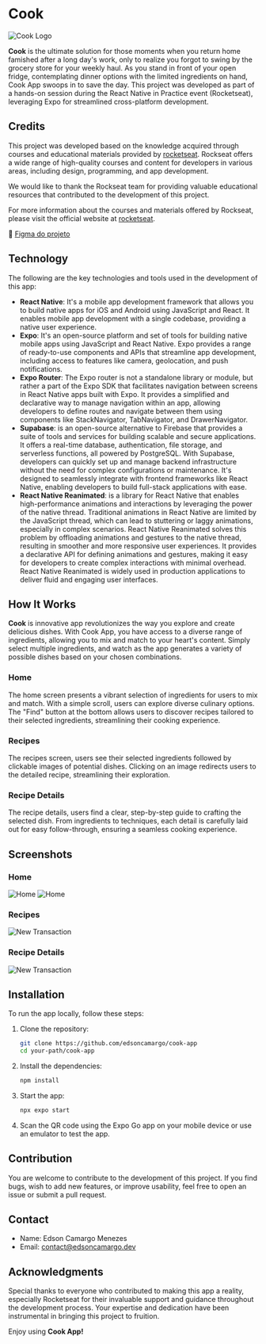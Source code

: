 # Cook

![Cook Logo](./assets/images/icon.png)

**Cook** is the ultimate solution for those moments when you return home famished after a long day's work, only to realize you forgot to swing by the grocery store for your weekly haul. As you stand in front of your open fridge, contemplating dinner options with the limited ingredients on hand, Cook App swoops in to save the day. This project was developed as part of a hands-on session during the React Native in Practice event (Rocketseat), leveraging Expo for streamlined cross-platform development.

## Credits

This project was developed based on the knowledge acquired through courses and educational materials provided by [rocketseat](https://www.rocketseat.com.br). Rockseat offers a wide range of high-quality courses and content for developers in various areas, including design, programming, and app development.

We would like to thank the Rockseat team for providing valuable educational resources that contributed to the development of this project.

For more information about the courses and materials offered by Rockseat, please visit the official website at [rocketseat](https://www.rocketseat.com.br).

🎨 [Figma do projeto](https://www.figma.com/community/file/1346604268107725445)

## Technology

The following are the key technologies and tools used in the development of this app:

- **React Native**: It's a mobile app development framework that allows you to build native apps for iOS and Android using JavaScript and React. It enables mobile app development with a single codebase, providing a native user experience.
- **Expo**: It's an open-source platform and set of tools for building native mobile apps using JavaScript and React Native. Expo provides a range of ready-to-use components and APIs that streamline app development, including access to features like camera, geolocation, and push notifications.
- **Expo Router**: The Expo router is not a standalone library or module, but rather a part of the Expo SDK that facilitates navigation between screens in React Native apps built with Expo. It provides a simplified and declarative way to manage navigation within an app, allowing developers to define routes and navigate between them using components like StackNavigator, TabNavigator, and DrawerNavigator.
- **Supabase**: is an open-source alternative to Firebase that provides a suite of tools and services for building scalable and secure applications. It offers a real-time database, authentication, file storage, and serverless functions, all powered by PostgreSQL. With Supabase, developers can quickly set up and manage backend infrastructure without the need for complex configurations or maintenance. It's designed to seamlessly integrate with frontend frameworks like React Native, enabling developers to build full-stack applications with ease.
- **React Native Reanimated**: is a library for React Native that enables high-performance animations and interactions by leveraging the power of the native thread. Traditional animations in React Native are limited by the JavaScript thread, which can lead to stuttering or laggy animations, especially in complex scenarios. React Native Reanimated solves this problem by offloading animations and gestures to the native thread, resulting in smoother and more responsive user experiences. It provides a declarative API for defining animations and gestures, making it easy for developers to create complex interactions with minimal overhead. React Native Reanimated is widely used in production applications to deliver fluid and engaging user interfaces.

## How It Works

**Cook** is innovative app revolutionizes the way you explore and create delicious dishes. With Cook App, you have access to a diverse range of ingredients, allowing you to mix and match to your heart's content. Simply select multiple ingredients, and watch as the app generates a variety of possible dishes based on your chosen combinations.

### Home

The home screen presents a vibrant selection of ingredients for users to mix and match. With a simple scroll, users can explore diverse culinary options. The "Find" button at the bottom allows users to discover recipes tailored to their selected ingredients, streamlining their cooking experience.

### Recipes

The recipes screen, users see their selected ingredients followed by clickable images of potential dishes. Clicking on an image redirects users to the detailed recipe, streamlining their exploration.

### Recipe Details

The recipe details, users find a clear, step-by-step guide to crafting the selected dish. From ingredients to techniques, each detail is carefully laid out for easy follow-through, ensuring a seamless cooking experience.

## Screenshots

### Home

![Home](./assets/screenshots/1.png)
![Home](./assets/screenshots/2.png)

### Recipes

![New Transaction](./assets/screenshots/3.png)

### Recipe Details

![New Transaction](./assets/screenshots/4.png)

## Installation

To run the app locally, follow these steps:

1. Clone the repository:

   ```bash
   git clone https://github.com/edsoncamargo/cook-app
   cd your-path/cook-app
   ```

2. Install the dependencies:

   ```bash
   npm install
   ```

3. Start the app:

   ```bash
   npx expo start
   ```

4. Scan the QR code using the Expo Go app on your mobile device or use an emulator to test the app.

## Contribution

You are welcome to contribute to the development of this project. If you find bugs, wish to add new features, or improve usability, feel free to open an issue or submit a pull request.

## Contact

- Name: Edson Camargo Menezes
- Email: contact@edsoncamargo.dev

## Acknowledgments

Special thanks to everyone who contributed to making this app a reality, especially Rocketseat for their invaluable support and guidance throughout the development process. Your expertise and dedication have been instrumental in bringing this project to fruition.

Enjoy using **Cook App!**
